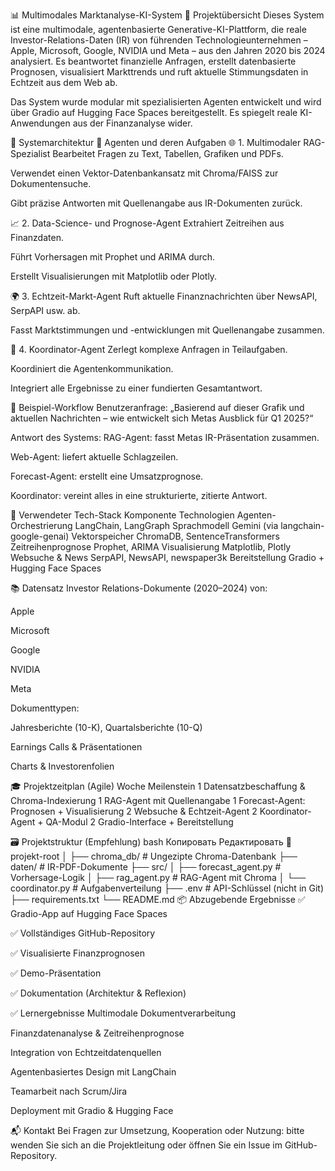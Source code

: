 📊 Multimodales Marktanalyse-KI-System
🚀 Projektübersicht
Dieses System ist eine multimodale, agentenbasierte Generative-KI-Plattform, die reale Investor-Relations-Daten (IR) von führenden Technologieunternehmen – Apple, Microsoft, Google, NVIDIA und Meta – aus den Jahren 2020 bis 2024 analysiert. Es beantwortet finanzielle Anfragen, erstellt datenbasierte Prognosen, visualisiert Markttrends und ruft aktuelle Stimmungsdaten in Echtzeit aus dem Web ab.

Das System wurde modular mit spezialisierten Agenten entwickelt und wird über Gradio auf Hugging Face Spaces bereitgestellt. Es spiegelt reale KI-Anwendungen aus der Finanzanalyse wider.

🧠 Systemarchitektur
🧩 Agenten und deren Aufgaben
🌐 1. Multimodaler RAG-Spezialist
Bearbeitet Fragen zu Text, Tabellen, Grafiken und PDFs.

Verwendet einen Vektor-Datenbankansatz mit Chroma/FAISS zur Dokumentensuche.

Gibt präzise Antworten mit Quellenangabe aus IR-Dokumenten zurück.

📈 2. Data-Science- und Prognose-Agent
Extrahiert Zeitreihen aus Finanzdaten.

Führt Vorhersagen mit Prophet und ARIMA durch.

Erstellt Visualisierungen mit Matplotlib oder Plotly.

🌍 3. Echtzeit-Markt-Agent
Ruft aktuelle Finanznachrichten über NewsAPI, SerpAPI usw. ab.

Fasst Marktstimmungen und -entwicklungen mit Quellenangabe zusammen.

🧠 4. Koordinator-Agent
Zerlegt komplexe Anfragen in Teilaufgaben.

Koordiniert die Agentenkommunikation.

Integriert alle Ergebnisse zu einer fundierten Gesamtantwort.

🔄 Beispiel-Workflow
Benutzeranfrage:
„Basierend auf dieser Grafik und aktuellen Nachrichten – wie entwickelt sich Metas Ausblick für Q1 2025?“

Antwort des Systems:
RAG-Agent: fasst Metas IR-Präsentation zusammen.

Web-Agent: liefert aktuelle Schlagzeilen.

Forecast-Agent: erstellt eine Umsatzprognose.

Koordinator: vereint alles in eine strukturierte, zitierte Antwort.

🧰 Verwendeter Tech-Stack
Komponente	Technologien
Agenten-Orchestrierung	LangChain, LangGraph
Sprachmodell	Gemini (via langchain-google-genai)
Vektorspeicher	ChromaDB, SentenceTransformers
Zeitreihenprognose	Prophet, ARIMA
Visualisierung	Matplotlib, Plotly
Websuche & News	SerpAPI, NewsAPI, newspaper3k
Bereitstellung	Gradio + Hugging Face Spaces

📚 Datensatz
Investor Relations-Dokumente (2020–2024) von:

Apple

Microsoft

Google

NVIDIA

Meta

Dokumenttypen:

Jahresberichte (10-K), Quartalsberichte (10-Q)

Earnings Calls & Präsentationen

Charts & Investorenfolien

🎓 Projektzeitplan (Agile)
Woche	Meilenstein
1	Datensatzbeschaffung & Chroma-Indexierung
1	RAG-Agent mit Quellenangabe
1	Forecast-Agent: Prognosen + Visualisierung
2	Websuche & Echtzeit-Agent
2	Koordinator-Agent + QA-Modul
2	Gradio-Interface + Bereitstellung

🗃️ Projektstruktur (Empfehlung)
bash
Копировать
Редактировать
📁 projekt-root
│
├── chroma_db/               # Ungezipte Chroma-Datenbank
├── daten/                   # IR-PDF-Dokumente
├── src/
│   ├── forecast_agent.py    # Vorhersage-Logik
│   ├── rag_agent.py         # RAG-Agent mit Chroma
│   └── coordinator.py       # Aufgabenverteilung
├── .env                     # API-Schlüssel (nicht in Git)
├── requirements.txt
└── README.md
📦 Abzugebende Ergebnisse
✅ Gradio-App auf Hugging Face Spaces

✅ Vollständiges GitHub-Repository

✅ Visualisierte Finanzprognosen

✅ Demo-Präsentation

✅ Dokumentation (Architektur & Reflexion)

✅ Lernergebnisse
Multimodale Dokumentverarbeitung

Finanzdatenanalyse & Zeitreihenprognose

Integration von Echtzeitdatenquellen

Agentenbasiertes Design mit LangChain

Teamarbeit nach Scrum/Jira

Deployment mit Gradio & Hugging Face

📬 Kontakt
Bei Fragen zur Umsetzung, Kooperation oder Nutzung: bitte wenden Sie sich an die Projektleitung oder öffnen Sie ein Issue im GitHub-Repository.


